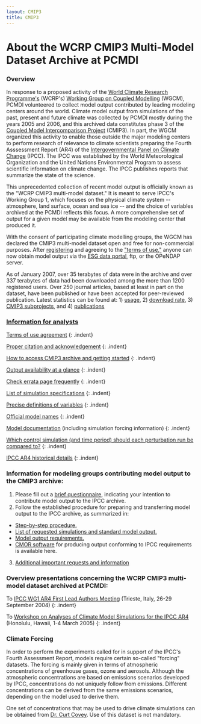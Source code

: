 ```yaml
---
layout: CMIP3
title: CMIP3
---
```


# About the WCRP CMIP3 Multi-Model Dataset Archive at PCMDI

### Overview

In response to a proposed activity of the [World Climate Research Programme's](http://www.wmo.int/files/WCRP_WEB) (WCRP's) [Working Group on Coupled Modelling](http://www.wmo.int/files/WCRP_WEB/AP_Modelling_WGCM.html) (WGCM),  PCMDI volunteered to collect model output contributed by leading modeling centers around the world.  Climate model output from simulations of the past, present and future climate was collected by PCMDI mostly during the years 2005 and 2006, and this archived data constitutes phase 3 of the [Coupled Model Intercomparison Project](/mips/cmip/about-cmip.html) (CMIP3).  In part, the WGCM organized this activity to enable those outside the major modeling centers to perform research of relevance to climate scientists preparing the Fourth Asssessment Report (AR4) of the [Intergovernmental Panel on Climate Change](http://www.ipcc.ch/) (IPCC).  The IPCC was established by the World Meteorological Organization and the United Nations Environmental Program to assess scientific information on climate change. The IPCC publishes reports that summarize the state of the science.

This unprecedented collection of recent model output is officially known as the "WCRP CMIP3 multi-model dataset."  It is meant to serve IPCC's Working Group 1, which  focuses on the physical climate system -- atmosphere, land surface, ocean and sea ice -- and the choice of variables archived at the PCMDI reflects this focus.  A more comprehensive set of output for a given model may be available from the modeling center that produced it.

With the consent of participating climate modelling groups, the WGCM has declared the CMIP3 multi-model dataset open and free for non-commercial purposes. After [registering](https://esg.llnl.gov:8443/about/registration.do) and agreeing to the ["terms of use,"](/ipcc/info_for_analysts.html#Terms_of_use) anyone can now obtain model output via the [ESG data portal](https://esg.llnl.gov:8443/index.jsp), ftp, or the OPeNDAP server.

As of January 2007, over 35 terabytes of data were in the archive and over 337 terabytes of data had been downloaded among the more than 1200 registered users.  Over 250 journal articles, based at least in part on the dataset, have been published or have been accepted for peer-reviewed publication.  Latest statistics can be found at: 1) [usage](/ipcc/usage_statistics.html), 2) [download rate](/ipcc/download_rate.gif), 3) [CMIP3 subprojects](/ipcc/diagnostic_subprojects.html), and 4) [publications](/ipcc/subproject_publications.html)

### [Information for analysts](/ipcc/info_for_analysts.html)

[Terms of use agreement](/ipcc/info_for_analysts.html#Terms_of_use)
{: .indent}

[Proper citation and acknowledgement](/ipcc/info_for_analysts.html#Proper_acknowledgement)
{: .indent}

[How to access CMIP3 archive and getting started](/ipcc/info_for_analysts.html#getting_started)
{: .indent}

[Output availability at a glance](/ipcc/data_status_tables.htm)
{: .indent}

[Check errata page frequently](/ipcc/info_for_analysts.html#Check_errata)
{: .indent}

[List of simulation specifications](/ipcc/standard_output.html#Experiments)
{: .indent}

[Precise definitions of variables](/ipcc/standard_output.html)
{: .indent}

[Official model names](/ipcc/model_documentation/ipcc_model_documentation.html)
{: .indent}

[Model documentation](/ipcc/model_documentation/ipcc_model_documentation.html) (including simulation forcing information)
{: .indent}

[Which control simulation (and time period) should each perturbation run be compared to?](/ipcc/info_for_analysts.html#time_info)
{: .indent}


[IPCC AR4 historical details](/ipcc/historical_details.html)
{: .indent}

### Information for modeling groups contributing model output to the CMIP3 archive:

1. Please fill out a [brief questionnaire](/ipcc/simulation_questionnaire.html), indicating your intention to contribute model output to the IPCC archive.
2. Follow the established procedure for preparing and transferring model output to the IPCC archive, as summarized in:
* [Step-by-step procedure.](/ipcc/data_transfer_procedure.html)
* [List of requested simulations and standard model output.](/ipcc/standard_output.html)
* [Model output requirements.](/ipcc/IPCC_output_requirements.html)
* [CMOR software](software/cmor/cmor_users_guide.pdf) for producing output conforming to IPCC requirements is available here.
3. [Additional important requests and information](/ipcc/info_for_modeling_groups.html)

### Overview presentations concerning the WCRP CMIP3 multi-model dataset archived at PCMDI:

To [IPCC WG1 AR4 First Lead Authors Meeting](/ipcc/Trieste_viewgraphs.pdf) (Trieste, Italy, 26-29 September 2004)
{: .indent}

To [Workshop on Analyses of Climate Model Simulations for the IPCC AR4](/ipcc/Hawaii_viewgraphs.pdf) (Honolulu, Hawaii, 1-4 March 2005)
{: .indent}

### Climate Forcing

In order to perform the experiments called for in support of the IPCC's Fourth Assessment Report, models require certain so-called "forcing" datasets. The forcing is mainly given in terms of atmospheric concentrations of greenhouse gases, ozone and aerosols. Although the atmospheric concentrations are based on emissions scenarios developed by IPCC, concentrations do not uniquely follow from emissions. Different concentrations can be derived from the same emissions scenarios, depending on the model used to derive them.

One set of concentrations that may be used to drive climate simulations can be obtained from [Dr. Curt Covey](covey1@llnl.gov). Use of this dataset is not mandatory.




